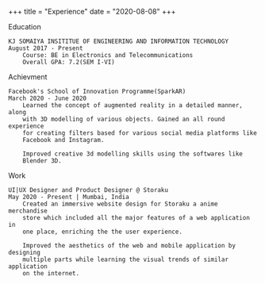 +++
title = "Experience"
date = "2020-08-08"
+++

Education
   
    KJ SOMAIYA INSITITUE OF ENGINEERING AND INFORMATION TECHNOLOGY
    August 2017 - Present
        Course: BE in Electronics and Telecommunications
        Overall GPA: 7.2(SEM I-VI)

Achievment

    Facebook's School of Innovation Programme(SparkAR)
    March 2020 - June 2020
        Learned the concept of augmented reality in a detailed manner, along 
        with 3D modelling of various objects. Gained an all round experience
        for creating filters based for various social media platforms like
        Facebook and Instagram.

        Improved creative 3d modelling skills using the softwares like 
        Blender 3D.

Work

    UI|UX Designer and Product Designer @ Storaku
    May 2020 - Present | Mumbai, India
        Created an immersive website design for Storaku a anime merchandise 
        store which included all the major features of a web application in 
        one place, enriching the the user experience.

        Improved the aesthetics of the web and mobile application by designing 
        multiple parts while learning the visual trends of similar application 
        on the internet.
